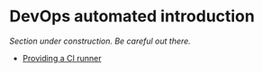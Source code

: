 # DevOps automated introduction

_Section under construction. Be careful out there._

- [Providing a CI runner](provide-ci-runner.md)
